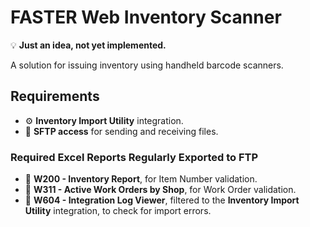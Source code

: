 # FASTER Web Inventory Scanner

💡 **Just an idea, not yet implemented.**

A solution for issuing inventory using handheld barcode scanners.

## Requirements

- ⚙️ **Inventory Import Utility** integration.
- 📂 **SFTP access** for sending and receiving files.

### Required Excel Reports Regularly Exported to FTP

- 📄 **W200 - Inventory Report**, for Item Number validation.
- 📄 **W311 - Active Work Orders by Shop**, for Work Order validation.
- 📄 **W604 - Integration Log Viewer**, filtered to the **Inventory Import Utility** integration, to check for import errors.
